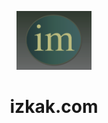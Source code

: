 <p align="center">
  <a href="https://quizzical-euclid-762bca.netlify.app/">
    <img alt="im" src="static/my-logo.png" width="120" />
  </a>
</p>
<h1 align="center">
 izkak.com
</h1>
